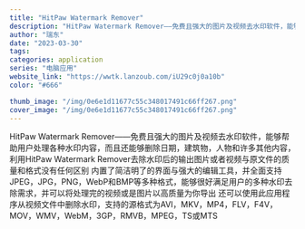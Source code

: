 ```yaml
---
title: "HitPaw Watermark Remover"
description: "HitPaw Watermark Remover——免费且强大的图片及视频去水印软件，能够帮助用户处理各种水印内容，而且"
author: "瑞东"
date: "2023-03-30"
tags:
categories: application
series: "电脑应用"
website_link: "https://wwtk.lanzoub.com/iU29c0j0a10b"
color: "#666"

thumb_image: "/img/0e6e1d11677c55c348017491c66ff267.png"
cover_image: "/img/0e6e1d11677c55c348017491c66ff267.png"
---
```


HitPaw Watermark Remover——免费且强大的图片及视频去水印软件，能够帮助用户处理各种水印内容，而且还能够删除日期，建筑物，人物和许多其他内容，利用HitPaw Watermark Remover去除水印后的输出图片或者视频与原文件的质量和格式没有任何区别 内置了简洁明了的界面与强大的编辑工具，并全面支持JPEG，JPG，PNG，WebP和BMP等多种格式，能够很好满足用户的多种水印去除需求，并可以将处理完的视频或是图片以高质量为你导出 还可以使用此应用程序从视频文件中删除水印，支持的源格式为AVI，MKV，MP4，FLV，F4V，MOV，WMV，WebM，3GP，RMVB，MPEG，TS或MTS
